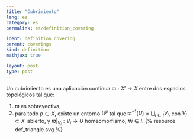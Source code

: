 ```yaml
---
title: "Cubrimiento"
lang: es
category: es
permalink: es/definition_covering

ident: definition_covering
parent: coverings
kind: definition
mathjax: true

layout: post
type: post
---
```


Un cubrimiento es una aplicación continua $\varpi:X'\longrightarrow X$ entre dos espacios topológicos tal que: 

1. $\varpi$ es sobreyectiva,
2. para todo $p\in X$, existe un entorno $U^p$ tal que $\varpi^{-1}(U)=\bigsqcup_{i\in I} V_i$,
con $V_i\subset X'$ abierto, y $\varpi|_{V_i}: V_i \to U$ homeomorfismo, $\forall i\in I$.
{% resource def_triangle.svg %}

